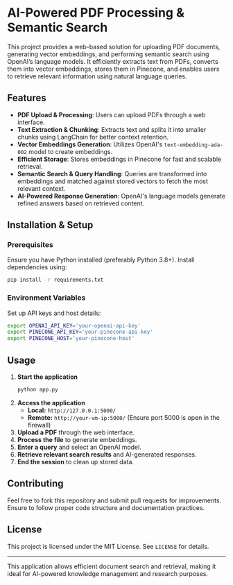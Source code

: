 # AI-Powered PDF Processing & Semantic Search

This project provides a web-based solution for uploading PDF documents, generating vector embeddings, and performing semantic search using OpenAI’s language models. It efficiently extracts text from PDFs, converts them into vector embeddings, stores them in Pinecone, and enables users to retrieve relevant information using natural language queries.

## Features

- **PDF Upload & Processing**: Users can upload PDFs through a web interface.
- **Text Extraction & Chunking**: Extracts text and splits it into smaller chunks using LangChain for better context retention.
- **Vector Embeddings Generation**: Utilizes OpenAI's `text-embedding-ada-002` model to create embeddings.
- **Efficient Storage**: Stores embeddings in Pinecone for fast and scalable retrieval.
- **Semantic Search & Query Handling**: Queries are transformed into embeddings and matched against stored vectors to fetch the most relevant context.
- **AI-Powered Response Generation**: OpenAI's language models generate refined answers based on retrieved content.

## Installation & Setup

### Prerequisites
Ensure you have Python installed (preferably Python 3.8+). Install dependencies using:
```sh
pip install -r requirements.txt
```

### Environment Variables
Set up API keys and host details:
```sh
export OPENAI_API_KEY='your-openai-api-key'
export PINECONE_API_KEY='your-pinecone-api-key'
export PINECONE_HOST='your-pinecone-host'
```

## Usage

1. **Start the application**
   ```sh
   python app.py
   ```
2. **Access the application**
   - **Local:** `http://127.0.0.1:5000/`
   - **Remote:** `http://your-vm-ip:5000/` (Ensure port 5000 is open in the firewall)
3. **Upload a PDF** through the web interface.
4. **Process the file** to generate embeddings.
5. **Enter a query** and select an OpenAI model.
6. **Retrieve relevant search results** and AI-generated responses.
7. **End the session** to clean up stored data.

## Contributing
Feel free to fork this repository and submit pull requests for improvements. Ensure to follow proper code structure and documentation practices.

## License
This project is licensed under the MIT License. See `LICENSE` for details.

---

This application allows efficient document search and retrieval, making it ideal for AI-powered knowledge management and research purposes.


